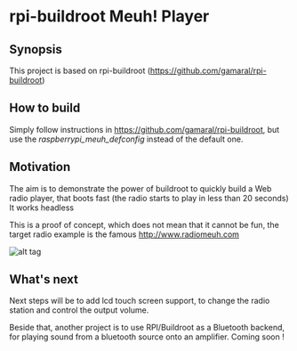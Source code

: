 rpi-buildroot Meuh! Player
==========================

## Synopsis

This project is based on rpi-buildroot (https://github.com/gamaral/rpi-buildroot)

## How to build

Simply follow instructions in https://github.com/gamaral/rpi-buildroot,
but use the *raspberrypi_meuh_defconfig* instead of the default one.

## Motivation

The aim is to demonstrate the power of buildroot to quickly build
a Web radio player, that boots fast (the radio starts to play in less than 20 seconds)
It works headless

This is a proof of concept, which does not mean that it cannot be fun,
the target radio example is the famous http://www.radiomeuh.com

![alt tag](http://www.radiomeuh.com/wp-content/themes/meuh/images/logo.svg)


## What's next

Next steps will be to add lcd touch screen support, to 
change the radio station and control the output volume.

Beside that, another project is to use RPI/Buildroot as a Bluetooth backend,
for playing sound from a bluetooth source onto an amplifier. Coming soon !
